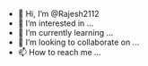 - 👋 Hi, I’m @Rajesh2112
- 👀 I’m interested in ...
- 🌱 I’m currently learning ...
- 💞️ I’m looking to collaborate on ...
- 📫 How to reach me ...

<!---
Rajesh2112/Rajesh2112 is a ✨ special ✨ repository because its `README.md` (this file) appears on your GitHub profile.
You can click the Preview link to take a look at your changes.
--->
